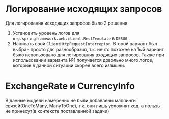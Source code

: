 # Логирование исходящих запросов
Для логирования исходящих запросов было 2 решения
1. Установить уровень логов для `org.springframework.web.client.RestTemplate` в `DEBUG`
2. Написать свой `ClientHttpRequestInterceptor`.
Второй вариант был выбран просто для разнообразия, т.к. нечто похожее на 1ый вариант было использовано для
логирования входящих запросов. Также при использовании варианта №1 получается довольно много логов, которые в
данной ситуации скорее всего излишни.
# ExchangeRate и CurrencyInfo
В данные модели намеренно не были добавлены маппинги связей(OneToMany, ManyToOne), т.к. они лишь усложнят код, а пользы
не принесут(в контексте поставленной задачи)